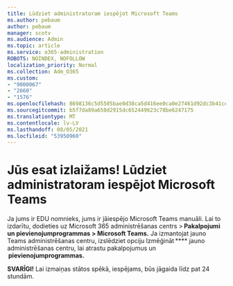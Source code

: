 ```yaml
---
title: Lūdziet administratoram iespējot Microsoft Teams
ms.author: pebaum
author: pebaum
manager: scotv
ms.audience: Admin
ms.topic: article
ms.service: o365-administration
ROBOTS: NOINDEX, NOFOLLOW
localization_priority: Normal
ms.collection: Adm_O365
ms.custom:
- "9000067"
- "2660"
- "1576"
ms.openlocfilehash: 8698136c5d5505bae0d38ca5d416ee0ca0e27461d92dc3b41ce029cb383abfb8
ms.sourcegitcommit: b5f7da89a650d2915dc652449623c78be6247175
ms.translationtype: MT
ms.contentlocale: lv-LV
ms.lasthandoff: 08/05/2021
ms.locfileid: "53950960"
---
```

# <a name="youre-missing-out-ask-your-admin-to-enable-microsoft-teams"></a>Jūs esat izlaižams! Lūdziet administratoram iespējot Microsoft Teams

Ja jums ir EDU nomnieks, jums ir jāiespējo Microsoft Teams manuāli. Lai to izdarītu, dodieties uz Microsoft 365 administrēšanas centrs > **Pakalpojumi un pievienojumprogrammas > Microsoft Teams.** Ja izmantojat jauno Teams administrēšanas centru, izslēdziet opciju Izmēģināt **** jauno administrēšanas centru, lai atrastu pakalpojumus un    **pievienojumprogrammas.** 

**SVARĪGI!** Lai izmaiņas stātos spēkā, iespējams, būs jāgaida līdz pat 24 stundām.